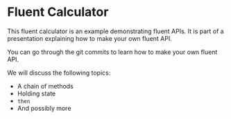 # Fluent Calculator

This fluent calculator is an example demonstrating fluent APIs.
It is part of a presentation explaining how to make your own fluent API.

You can go through the git commits to learn how to make your own fluent API.

We will discuss the following topics:

- A chain of methods
- Holding state
- `then`
- And possibly more